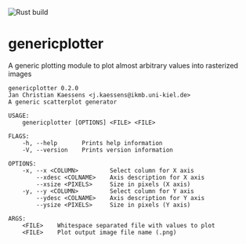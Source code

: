 ![Rust build](https://github.com/ikmb/genericplotter/workflows/Rust/badge.svg?branch=master)

# genericplotter
A generic plotting module to plot almost arbitrary values into rasterized images

```
genericplotter 0.2.0
Jan Christian Kaessens <j.kaessens@ikmb.uni-kiel.de>
A generic scatterplot generator

USAGE:
    genericplotter [OPTIONS] <FILE> <FILE>

FLAGS:
    -h, --help       Prints help information
    -V, --version    Prints version information

OPTIONS:
    -x, --x <COLUMN>         Select column for X axis
        --xdesc <COLNAME>    Axis description for X axis
        --xsize <PIXELS>     Size in pixels (X axis)
    -y, --y <COLUMN>         Select column for Y axis
        --ydesc <COLNAME>    Axis description for Y axis
        --ysize <PIXELS>     Size in pixels (Y axis)

ARGS:
    <FILE>    Whitespace separated file with values to plot
    <FILE>    Plot output image file name (.png)
```
